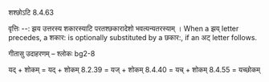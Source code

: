 

 शश्छोऽटि 8.4.63 


वृत्तिः --: झय उत्तरस्य शकारस्याटि परतश्छकारादेशो भवत्यन्यतरस्याम् । When a झय् letter precedes, a शकार: is optionally substituted by a छकार:, if an अट् letter follows. 


गीतासु उदाहरणम् – श्लोकः bg2-8 


यद् + शोकम् = यद् + शोकम् 8.2.39 = यज् + शोकम् 8.4.40 = यच् + शोकम् 8.4.55 = यच्छोकम् 


